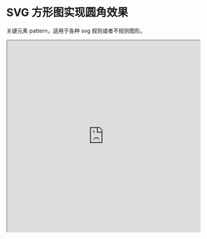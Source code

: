 # SVG 方形图实现圆角效果

关键元素 pattern，适用于各种 svg 规则或者不规则图形。

<iframe width="100%" height="500" src="https://codepen.io/zhoujingchao/pen/YzqoqZe"></iframe>
